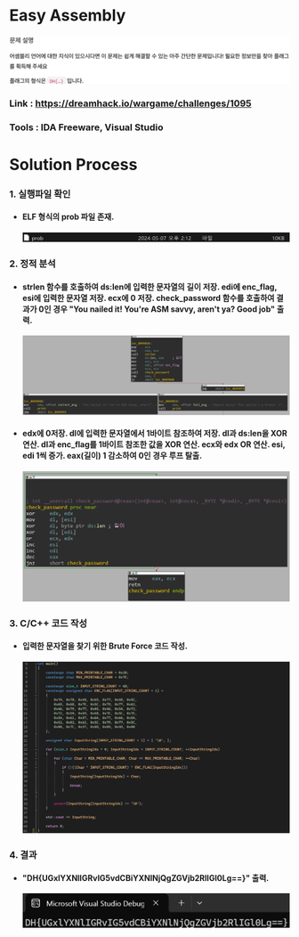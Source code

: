 # **Easy Assembly**

![01](Image/01.png?raw=true)
### Link : https://dreamhack.io/wargame/challenges/1095
### Tools : IDA Freeware, Visual Studio

# **Solution Process**
### 1. 실행파일 확인
  - #### ELF 형식의 prob 파일 존재.
    ![02](Image/02.png?raw=true)

### 2. 정적 분석
  - #### strlen 함수를 호출하여 ds:len에 입력한 문자열의 길이 저장. edi에 enc_flag, esi에 입력한 문자열 저장. ecx에 0 저장. check_password 함수를 호출하여 결과가 0인 경우 "You nailed it! You're ASM savvy, aren't ya? Good job" 출력.
    ![03](Image/03.png?raw=true)

  - #### edx에 0저장. dl에 입력한 문자열에서 1바이트 참조하여 저장. dl과 ds:len을 XOR 연산. dl과 enc_flag를 1바이트 참조한 값을 XOR 연산. ecx와 edx OR 연산. esi, edi 1씩 증가. eax(길이) 1 감소하여 0인 경우 루프 탈출.
    ![04](Image/04.png?raw=true)

### 3. C/C++ 코드 작성
  - #### 입력한 문자열을 찾기 위한 Brute Force 코드 작성.
    ![05](Image/05.png?raw=true)

### 4. 결과
  - #### "DH{UGxlYXNlIGRvIG5vdCBiYXNlNjQgZGVjb2RlIGl0Lg==}" 출력.
    ![06](Image/06.png?raw=true)
